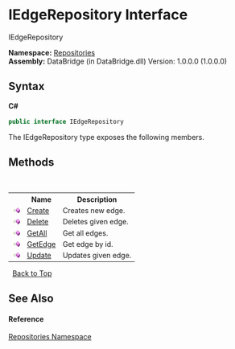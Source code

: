 # IEdgeRepository Interface
 

IEdgeRepository

**Namespace:**&nbsp;<a href="e0edd2e7-f86c-850a-35e3-670eb5412ec9">Repositories</a><br />**Assembly:**&nbsp;DataBridge (in DataBridge.dll) Version: 1.0.0.0 (1.0.0.0)

## Syntax

**C#**<br />
``` C#
public interface IEdgeRepository
```

The IEdgeRepository type exposes the following members.


## Methods
&nbsp;<table><tr><th></th><th>Name</th><th>Description</th></tr><tr><td>![Public method](media/pubmethod.gif "Public method")</td><td><a href="0fad28f3-52c2-6897-5f88-70c08caa5314">Create</a></td><td>
Creates new edge.</td></tr><tr><td>![Public method](media/pubmethod.gif "Public method")</td><td><a href="ef7602b7-0a08-51be-aed0-4154fe24a4ec">Delete</a></td><td>
Deletes given edge.</td></tr><tr><td>![Public method](media/pubmethod.gif "Public method")</td><td><a href="ad771a08-3c96-e67a-9c94-267434cee8a7">GetAll</a></td><td>
Get all edges.</td></tr><tr><td>![Public method](media/pubmethod.gif "Public method")</td><td><a href="ea6a06c9-8160-2d86-c10f-49b40f761c4d">GetEdge</a></td><td>
Get edge by id.</td></tr><tr><td>![Public method](media/pubmethod.gif "Public method")</td><td><a href="fbd9cffc-21f1-21d2-ff09-a1a7ed0ac91b">Update</a></td><td>
Updates given edge.</td></tr></table>&nbsp;
<a href="#iedgerepository-interface">Back to Top</a>

## See Also


#### Reference
<a href="e0edd2e7-f86c-850a-35e3-670eb5412ec9">Repositories Namespace</a><br />